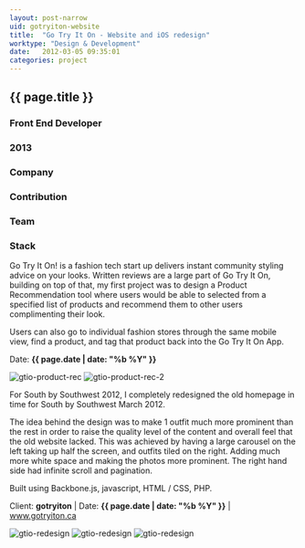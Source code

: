 ```yaml
---
layout: post-narrow
uid: gotryiton-website
title:  "Go Try It On - Website and iOS redesign"
worktype: "Design & Development"
date:   2012-03-05 09:35:01
categories: project
---
```


<div class="project-description">
  <div class="row clearfix">
    <div class="col">
      <h2 class="project-title">{{ page.title }}</h2>
      <h3>Front End Developer</h3>
      <h3>2013</h3>
    </div>
    <div class="col">
      <h3>
        Company
      </h3>
      <p>
      </p>
    </div>
    <div class="col">
      <h3>Contribution</h3>
    </div>
    <div class="col">
      <h3>Team</h3>
      <p>
      </p>
      <h3>Stack</h3>
      <p>
      </p>
    </div>
  </div>
</div>

<p>
  Go Try It On! is a fashion tech start up delivers instant community styling advice on your looks.
  Written reviews are a large part of Go Try It On, building on top of that, my first project was to design a Product Recommendation tool where users would be able to selected from a specified list of products and recommend them to other users complimenting their look.
</p>
<p>
  Users can also go to individual fashion stores through the same mobile view, find a product, and tag that product back into the Go Try It On App.
</p>

<p class="meta">Date: <strong>{{ page.date | date: "%b %Y" }}</strong></p>

<div class="showcase">
  <img src="/img/gotryiton-ios-app/gtio-product-rec.jpg" alt="gtio-product-rec">
  <img src="/img/gotryiton-ios-app/gtio-product-rec-2.jpg" alt="gtio-product-rec-2">
</div>

<p>
For South by Southwest 2012, I completely redesigned the old homepage in time for South by Southwest March 2012.
</p>
<p>
The idea behind the design was to make 1 outfit much more prominent than the rest in order to raise the quality level of the content and overall feel that the old website lacked. This was achieved by having a large carousel on the left taking up half the screen, and outfits tiled on the right.  Adding much more white space and making the photos more prominent.  The right hand side had infinite scroll and pagination.
</p>
<p>
Built using Backbone.js, javascript, HTML / CSS, PHP.
</p>

<p class="meta">Client: <strong>gotryiton</strong> | Date: <strong>{{ page.date | date: "%b %Y" }}</strong> | <a href="http://www.gotryiton.ca">www.gotryiton.ca</a></p>

<div class="showcase">
	<img src="/img/gotryiton-website/gtio-redesign.jpg" alt="gtio-redesign">
	<img src="/img/gotryiton-website/gtio-redesign-2.jpg" alt="gtio-redesign">
	<img src="/img/gotryiton-website/gtio-redesign-3.jpg" alt="gtio-redesign">
</div>